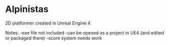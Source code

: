 # Alpinistas
2D platformer created in Unreal Engine 4

Notes:
-exe file not included
-can be opened as a project in UE4 (and edited or packaged there)
-score system needs work
